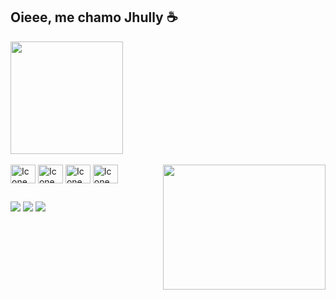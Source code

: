 ## Oieee, me chamo Jhully ☕

<div> 
  <img height="180em" src="https://github-readme-stats.vercel.app/api/top-langs/?username=jhullyyy&theme=date_night&show_icons=true">
</div>
<div style="display: inline_block"> <br> 
 <img align="center" alt="Icone Figma" height="30" width="40" src="https://devicon-website.vercel.app/api/figma/original.svg"/>
 <img align="center" alt="Icone HTML" height="30" width="40" src="https://devicon-website.vercel.app/api/html5/original.svg"/>
 <img align="center" alt="Icone CSS" height="30" width="40"  src="https://devicon-website.vercel.app/api/css3/original.svg"/>
 <img align="center" alt="Icone JavaScript" height="30" width="40" src="https://devicon-website.vercel.app/api/javascript/original.svg"/>
 <img align="right" src="https://media1.tenor.com/m/Brzd_6jvLXQAAAAC/driving.gif" width="260" height="200"/>
</div> 

##

<div> 
  <a href="https://www.linkedin.com/in/jhully-aguiar-60768b28a/" target="_blank"><img src="https://img.shields.io/badge/LinkedIn-0077B5?style=for-the-badge&logo=linkedin&logoColor=white" target="_blank"><a/>
  <a href="https://www.behance.net/jhullyaguiar" target="_blank"><img src="https://img.shields.io/badge/-Behance-blue?style=for-the-badge&logo=behance&logoColor=white" target="_blank"><a/>
  <a href="mailto:jhullyaguiar282@gmail.com" target="_blank"><img src="https://img.shields.io/badge/Gmail-D14836?style=for-the-badge&logo=gmail&logoColor=white" target="_blank"><a/>
</div>

